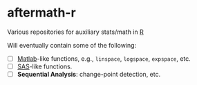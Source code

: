 # aftermath-r

Various repositories for auxiliary stats/math in [R](https://www.r-project.org/)

Will eventually contain some of the following:
- [ ] [Matlab](https://en.wikibooks.org/wiki/MATLAB_Programming)-like functions, e.g., `linspace`, `logspace`, `expspace`, etc.
- [ ] [SAS](https://en.wikibooks.org/wiki/SAS)-like functions.
- [ ] **Sequential Analysis**: change-point detection, etc.
